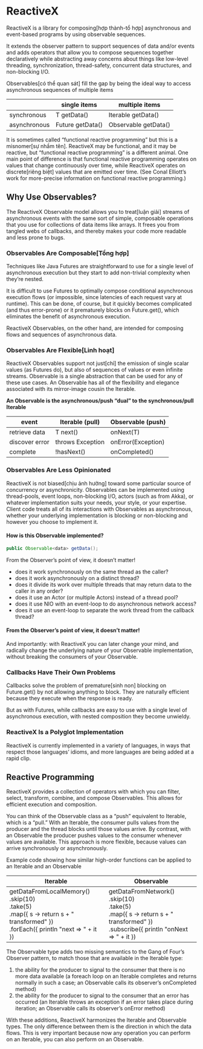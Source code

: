 # ReactiveX

ReactiveX is a library for composing[hợp thành-tổ hợp] asynchronous and event-based programs by using observable sequences.

It extends the observer pattern to support sequences of data and/or events and adds operators that allow you to compose sequences together declaratively while abstracting away concerns about things like low-level threading, synchronization, thread-safety, concurrent data structures, and non-blocking I/O.

Observables[có thể quan sát] fill the gap by being the ideal way to access asynchronous sequences of multiple items

||single items	|multiple items|
|-----|----|-----|
|synchronous	|T getData()	|Iterable<T> getData()|
|asynchronous	|Future<T> getData()	|Observable<T> getData()|

It is sometimes called “functional reactive programming” but this is a misnomer[sự nhầm tên]. ReactiveX may be functional, and it may be reactive, but “functional reactive programming” is a different animal. One main point of difference is that functional reactive programming operates on values that change continuously over time, while ReactiveX operates on discrete[riêng biệt] values that are emitted over time. (See Conal Elliott’s work for more-precise information on functional reactive programming.) 

## Why Use Observables?

The ReactiveX Observable model allows you to treat[luận giải] streams of asynchronous events with the same sort of simple, composable operations that you use for collections of data items like arrays. It frees you from tangled webs of callbacks, and thereby makes your code more readable and less prone to bugs.

### Observables Are Composable[Tổng hợp]

Techniques like Java Futures are straightforward to use for a single level of asynchronous execution but they start to add non-trivial complexity when they’re nested.

It is difficult to use Futures to optimally compose conditional asynchronous execution flows (or impossible, since latencies of each request vary at runtime). This can be done, of course, but it quickly becomes complicated (and thus error-prone) or it prematurely blocks on Future.get(), which eliminates the benefit of asynchronous execution.

ReactiveX Observables, on the other hand, are intended for composing flows and sequences of asynchronous data.

### Observables Are Flexible[Linh hoạt]

ReactiveX Observables support not just[chỉ] the emission of single scalar values (as Futures do), but also of sequences of values or even infinite streams. Observable is a single abstraction that can be used for any of these use cases. An Observable has all of the flexibility and elegance associated with its mirror-image cousin the Iterable. 

<b>An Observable is the asynchronous/push “dual” to the synchronous/pull Iterable</b>

|event	|Iterable (pull)	|Observable (push)|
|-------|-------------------|-----------------|
|retrieve data	|T next()	|onNext(T)|
|discover error	|throws Exception	|onError(Exception)|
|complete	|!hasNext()	|onCompleted()|

### Observables Are Less Opinionated

ReactiveX is not biased[chịu ảnh hưởng] toward some particular source of concurrency or asynchronicity. Observables can be implemented using thread-pools, event loops, non-blocking I/O, actors (such as from Akka), or whatever implementation suits your needs, your style, or your expertise. Client code treats all of its interactions with Observables as asynchronous, whether your underlying implementation is blocking or non-blocking and however you choose to implement it. 

#### How is this Observable implemented?
```java
public Observable<data> getData();
```
From the Observer’s point of view, it doesn’t matter!

* does it work synchronously on the same thread as the caller?
* does it work asynchronously on a distinct thread?
* does it divide its work over multiple threads that may return data to the caller in any order?
* does it use an Actor (or multiple Actors) instead of a thread pool?
* does it use NIO with an event-loop to do asynchronous network access?
* does it use an event-loop to separate the work thread from the callback thread?

#### From the Observer’s point of view, it doesn’t matter!
And importantly: with ReactiveX you can later change your mind, and radically change the underlying nature of your Observable implementation, without breaking the consumers of your Observable. 

### Callbacks Have Their Own Problems

Callbacks solve the problem of premature[sinh non] blocking on Future.get() by not allowing anything to block. They are naturally efficient because they execute when the response is ready.

But as with Futures, while callbacks are easy to use with a single level of asynchronous execution, with nested composition they become unwieldy.

### ReactiveX Is a Polyglot Implementation

ReactiveX is currently implemented in a variety of languages, in ways that respect those languages’ idioms, and more languages are being added at a rapid clip.

## Reactive Programming

ReactiveX provides a collection of operators with which you can filter, select, transform, combine, and compose Observables. This allows for efficient execution and composition.

You can think of the Observable class as a “push” equivalent to Iterable, which is a “pull.” With an Iterable, the consumer pulls values from the producer and the thread blocks until those values arrive. By contrast, with an Observable the producer pushes values to the consumer whenever values are available. This approach is more flexible, because values can arrive synchronously or asynchronously.

Example code showing how similar high-order functions can be applied to an Iterable and an Observable

|Iterable|	Observable|
|--------|------------|
|getDataFromLocalMemory()<br/>.skip(10)<br/>  .take(5)<br/>  .map({ s -> return s + " transformed" })<br/>  .forEach({ println "next => " + it })|getDataFromNetwork()<br/>  .skip(10)<br/>  .take(5)<br/>  .map({ s -> return s + " transformed" })<br/>  .subscribe({ println "onNext => " + it })|

The Observable type adds two missing semantics to the Gang of Four’s Observer pattern, to match those that are available in the Iterable type:

1. the ability for the producer to signal to the consumer that there is no more data available (a foreach loop on an Iterable completes and returns normally in such a case; an Observable calls its observer’s onCompleted method)
2. the ability for the producer to signal to the consumer that an error has occurred (an Iterable throws an exception if an error takes place during iteration; an Observable calls its observer’s onError method)

With these additions, ReactiveX harmonizes the Iterable and Observable types. The only difference between them is the direction in which the data flows. This is very important because now any operation you can perform on an Iterable, you can also perform on an Observable. 